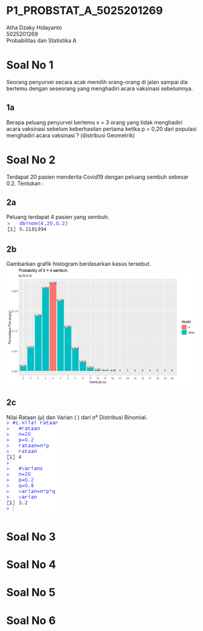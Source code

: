 # P1_PROBSTAT_A_5025201269
Atha Dzaky Hidayanto  
5025201269  
Probabilitas dan Statistika A  

# Soal No 1  
Seorang penyurvei secara acak memilih orang-orang di jalan sampai dia bertemu dengan
seseorang yang menghadiri acara vaksinasi sebelumnya.
## 1a  
Berapa peluang penyurvei bertemu x = 3 orang yang tidak menghadiri acara vaksinasi
sebelum keberhasilan pertama ketika p = 0,20 dari populasi menghadiri acara vaksinasi ?
(distribusi Geometrik)  

# Soal No 2  
Terdapat 20 pasien menderita Covid19 dengan peluang sembuh sebesar 0.2. Tentukan :  
## 2a
Peluang terdapat 4 pasien yang sembuh.  
![alt text](https://github.com/AthaDzaky/P1_PROBSTAT_A_5025201269/blob/main/img/2a.png "2a")  
## 2b  
Gambarkan grafik histogram berdasarkan kasus tersebut.  
![alt text](https://github.com/AthaDzaky/P1_PROBSTAT_A_5025201269/blob/main/img/2b.png "2b") 
## 2c
Nilai Rataan (μ) dan Varian ( ) dari σ² Distribusi Binomial.  
![alt text](https://github.com/AthaDzaky/P1_PROBSTAT_A_5025201269/blob/main/img/2c.png "2c") 

# Soal No 3  

# Soal No 4  

# Soal No 5  

# Soal No 6  
